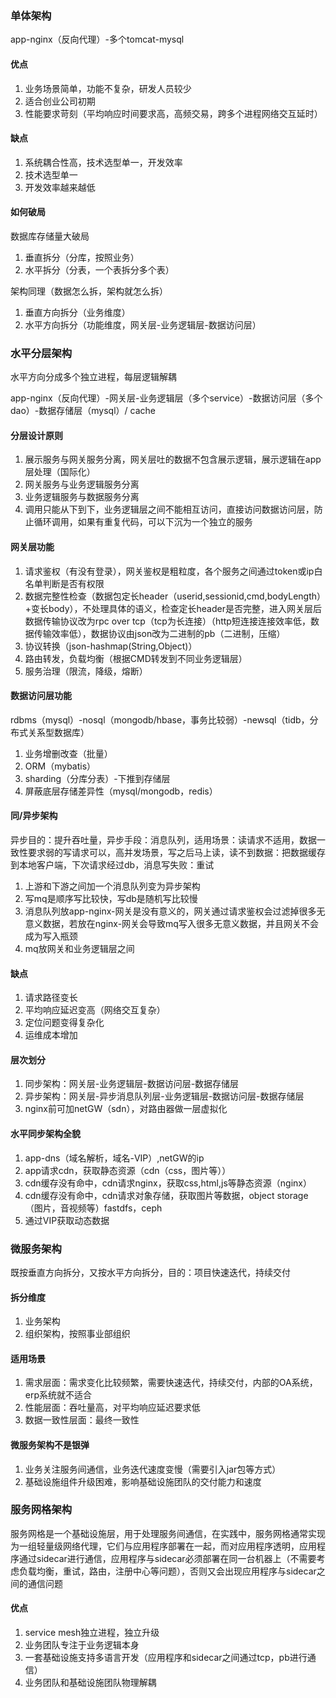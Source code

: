 ### 单体架构

app-nginx（反向代理）-多个tomcat-mysql

#### 优点

1. 业务场景简单，功能不复杂，研发人员较少
2. 适合创业公司初期
3. 性能要求苛刻（平均响应时间要求高，高频交易，跨多个进程网络交互延时）

#### 缺点

1. 系统耦合性高，技术选型单一，开发效率
2. 技术选型单一
3. 开发效率越来越低

#### 如何破局

数据库存储量大破局

1. 垂直拆分（分库，按照业务）
2. 水平拆分（分表，一个表拆分多个表）

架构同理（数据怎么拆，架构就怎么拆）

1. 垂直方向拆分（业务维度）
2. 水平方向拆分（功能维度，网关层-业务逻辑层-数据访问层）



### 水平分层架构

水平方向分成多个独立进程，每层逻辑解耦

app-nginx（反向代理）-网关层-业务逻辑层（多个service）-数据访问层（多个dao）-数据存储层（mysql）/ cache

#### 分层设计原则

1. 展示服务与网关服务分离，网关层吐的数据不包含展示逻辑，展示逻辑在app层处理（国际化）
2. 网关服务与业务逻辑服务分离
3. 业务逻辑服务与数据服务分离
4. 调用只能从下到下，业务逻辑层之间不能相互访问，直接访问数据访问层，防止循环调用，如果有重复代码，可以下沉为一个独立的服务

#### 网关层功能

1. 请求鉴权（有没有登录），网关鉴权是粗粒度，各个服务之间通过token或ip白名单判断是否有权限
2. 数据完整性检查（数据包定长header（userid,sessionid,cmd,bodyLength）+变长body），不处理具体的语义，检查定长header是否完整，进入网关层后数据传输协议改为rpc over tcp（tcp为长连接）（http短连接连接效率低，数据传输效率低），数据协议由json改为二进制的pb（二进制，压缩）
3. 协议转换（json-hashmap(String,Object)）
4. 路由转发，负载均衡（根据CMD转发到不同业务逻辑层）
5. 服务治理（限流，降级，熔断）

#### 数据访问层功能

rdbms（mysql）-nosql（mongodb/hbase，事务比较弱）-newsql（tidb，分布式关系型数据库）

1. 业务增删改查（批量）
2. ORM（mybatis）
3. sharding（分库分表）-下推到存储层
4. 屏蔽底层存储差异性（mysql/mongodb，redis）

#### 同/异步架构

异步目的：提升吞吐量，异步手段：消息队列，适用场景：读请求不适用，数据一致性要求弱的写请求可以，高并发场景，写之后马上读，读不到数据：把数据缓存到本地客户端，下次请求经过db，消息写失败：重试

1. 上游和下游之间加一个消息队列变为异步架构
2. 写mq是顺序写比较快，写db是随机写比较慢
3. 消息队列放app-nginx-网关是没有意义的，网关通过请求鉴权会过滤掉很多无意义数据，若放在nginx-网关会导致mq写入很多无意义数据，并且网关不会成为写入瓶颈
4. mq放网关和业务逻辑层之间

#### 缺点

1. 请求路径变长
2. 平均响应延迟变高（网络交互复杂）
3. 定位问题变得复杂化
4. 运维成本增加

#### 层次划分

1. 同步架构：网关层-业务逻辑层-数据访问层-数据存储层
2. 异步架构：网关层-异步消息队列层-业务逻辑层-数据访问层-数据存储层
3. nginx前可加netGW（sdn），对路由器做一层虚拟化

#### 水平同步架构全貌

1. app-dns（域名解析，域名-VIP）,netGW的ip
2. app请求cdn，获取静态资源（cdn（css，图片等））
3. cdn缓存没有命中，cdn请求nginx，获取css,html,js等静态资源（nginx）
4. cdn缓存没有命中，cdn请求对象存储，获取图片等数据，object storage（图片，音视频等）fastdfs，ceph
5. 通过VIP获取动态数据

### 微服务架构

既按垂直方向拆分，又按水平方向拆分，目的：项目快速迭代，持续交付

#### 拆分维度

1. 业务架构
2. 组织架构，按照事业部组织

#### 适用场景

1. 需求层面：需求变化比较频繁，需要快速迭代，持续交付，内部的OA系统，erp系统就不适合
2. 性能层面：吞吐量高，对平均响应延迟要求低
3. 数据一致性层面：最终一致性

#### 微服务架构不是银弹

1. 业务关注服务间通信，业务迭代速度变慢（需要引入jar包等方式）
2. 基础设施组件升级困难，影响基础设施团队的交付能力和速度

### 服务网格架构

服务网格是一个基础设施层，用于处理服务间通信，在实践中，服务网格通常实现为一组轻量级网络代理，它们与应用程序部署在一起，而对应用程序透明，应用程序通过sidecar进行通信，应用程序与sidecar必须部署在同一台机器上（不需要考虑负载均衡，重试，路由，注册中心等问题），否则又会出现应用程序与sidecar之间的通信问题

#### 优点

1. service mesh独立进程，独立升级
2. 业务团队专注于业务逻辑本身
3. 一套基础设施支持多语言开发（应用程序和sidecar之间通过tcp，pb进行通信）
4. 业务团队和基础设施团队物理解耦